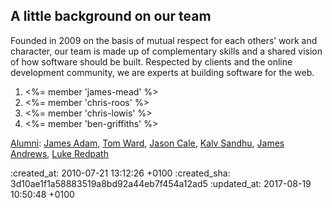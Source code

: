 <div id="people" class="section group" markdown="1">

## A little background on our team

Founded in 2009 on the basis of mutual respect for each others’ work and character, our team is made up of complementary skills and a shared vision of how software should be built. Respected by clients and the online development community, we are experts at building software for the web.

  <ol id="team" class="group">
    <li class="member group" id="james-mead">
      <%= member 'james-mead' %>
    </li>
    <li class="member group" id="chris-roos">
      <%= member 'chris-roos' %>
    </li>
    <li class="member group" id="chris-lowis">
      <%= member 'chris-lowis' %>
    </li>
    <li class="member group" id="ben-griffiths">
      <%= member 'ben-griffiths' %>
    </li>
  </ol>

[Alumni](/alumni): [James Adam](/james-adam), [Tom Ward](/tom-ward), [Jason Cale](/jason-cale), [Kalv Sandhu](/kalvir-sandhu), [James Andrews](/james-andrews), [Luke Redpath](/luke-redpath)

</div>

:created_at: 2010-07-21 13:12:26 +0100
:created_sha: 3d10ae1f1a58883519a8bd92a44eb7f454a12ad5
:updated_at: 2017-08-19 10:50:48 +0100
